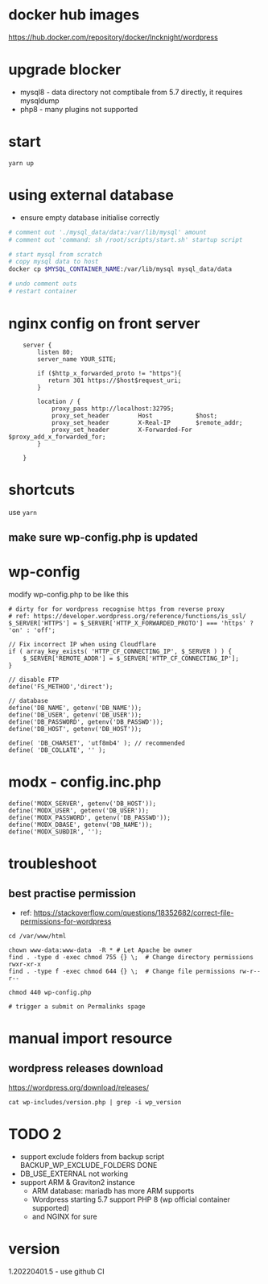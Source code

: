 # docker hub images
https://hub.docker.com/repository/docker/lncknight/wordpress

# upgrade blocker
- mysql8 - data directory not comptibale from 5.7 directly, it requires mysqldump
- php8 - many plugins not supported

# start
```
yarn up
```
# using external database
- ensure empty database initialise correctly

```sh
# comment out './mysql_data/data:/var/lib/mysql' amount
# comment out 'command: sh /root/scripts/start.sh' startup script

# start mysql from scratch
# copy mysql data to host
docker cp $MYSQL_CONTAINER_NAME:/var/lib/mysql mysql_data/data

# undo comment outs
# restart container
```


# nginx config on front server
```
    server {
        listen 80;
        server_name YOUR_SITE;
    
        if ($http_x_forwarded_proto != "https"){
           return 301 https://$host$request_uri;
        }
        
        location / {
            proxy_pass http://localhost:32795;
            proxy_set_header        Host            $host;
            proxy_set_header        X-Real-IP       $remote_addr;
            proxy_set_header        X-Forwarded-For $proxy_add_x_forwarded_for;
        }
    
    }
```

# shortcuts
use `yarn`

## make sure wp-config.php is updated

# wp-config
modify wp-config.php to be like this
```
# dirty for for wordpress recognise https from reverse proxy
# ref: https://developer.wordpress.org/reference/functions/is_ssl/
$_SERVER['HTTPS'] = $_SERVER['HTTP_X_FORWARDED_PROTO'] === 'https' ? 'on' : 'off';

// Fix incorrect IP when using Cloudflare
if ( array_key_exists( 'HTTP_CF_CONNECTING_IP', $_SERVER ) ) { 
	$_SERVER['REMOTE_ADDR'] = $_SERVER['HTTP_CF_CONNECTING_IP']; 
}

// disable FTP
define('FS_METHOD','direct');

// database
define('DB_NAME', getenv('DB_NAME'));
define('DB_USER', getenv('DB_USER'));
define('DB_PASSWORD', getenv('DB_PASSWD'));
define('DB_HOST', getenv('DB_HOST'));

define( 'DB_CHARSET', 'utf8mb4' ); // recommended
define( 'DB_COLLATE', '' );

```

# modx - config.inc.php
```
define('MODX_SERVER', getenv('DB_HOST'));
define('MODX_USER', getenv('DB_USER'));
define('MODX_PASSWORD', getenv('DB_PASSWD'));
define('MODX_DBASE', getenv('DB_NAME'));
define('MODX_SUBDIR', '');
```

# troubleshoot
## best practise permission
- ref: https://stackoverflow.com/questions/18352682/correct-file-permissions-for-wordpress

```
cd /var/www/html

chown www-data:www-data  -R * # Let Apache be owner
find . -type d -exec chmod 755 {} \;  # Change directory permissions rwxr-xr-x
find . -type f -exec chmod 644 {} \;  # Change file permissions rw-r--r--

chmod 440 wp-config.php 

# trigger a submit on Permalinks spage
```

# manual import resource
## wordpress releases download
https://wordpress.org/download/releases/
```
cat wp-includes/version.php | grep -i wp_version
```

# TODO 2
- support exclude folders from backup script BACKUP_WP_EXCLUDE_FOLDERS
  DONE
- DB_USE_EXTERNAL
    not working
- support ARM & Graviton2 instance
    - ARM database: mariadb has more ARM supports
    - Wordpress starting 5.7 support PHP 8 (wp official container supported)
    - and NGINX for sure

# version
1.20220401.5 - use github CI


